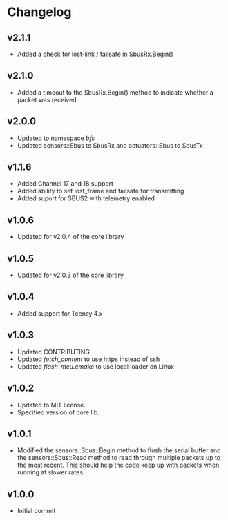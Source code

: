 # Changelog

## v2.1.1
- Added a check for lost-link / failsafe in SbusRx.Begin()

## v2.1.0
- Added a timeout to the SbusRx.Begin() method to indicate whether a packet was received

## v2.0.0
- Updated to namespace *bfs*
- Updated sensors::Sbus to SbusRx and actuators::Sbus to SbusTx

## v1.1.6
- Added Channel 17 and 18 support
- Added ability to set lost_frame and failsafe for transmitting
- Added suport for SBUS2 with telemetry enabled

## v1.0.6
- Updated for v2.0.4 of the core library

## v1.0.5
- Updated for v2.0.3 of the core library

## v1.0.4
- Added support for Teensy 4.x

## v1.0.3
- Updated CONTRIBUTING
- Updated *fetch_content* to use https instead of ssh
- Updated *flash_mcu.cmake* to use local loader on Linux

## v1.0.2
- Updated to MIT license.
- Specified version of core lib.

## v1.0.1
- Modified the sensors::Sbus::Begin method to flush the serial buffer and the sensors::Sbus::Read method to read through multiple packets up to the most recent. This should help the code keep up with packets when running at slower rates. 

## v1.0.0
- Initial commit
